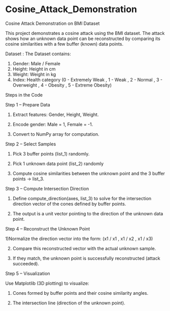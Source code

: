 # Cosine_Attack_Demonstration

Cosine Attack Demonstration on BMI Dataset

This project demonstrates a cosine attack using the BMI dataset. The attack shows how an unknown data point can be reconstructed by comparing its cosine similarities with a few buffer (known) data points.

Dataset :
The Dataset contains:
  1) Gender: Male / Female
  2) Height: Height in cm
  3) Weight: Weight in kg
  4) Index: Health category (0 - Extremely Weak , 1 - Weak , 2 - Normal , 3 - Overweight , 4 - Obesity , 5 - Extreme Obesity)


Steps in the Code

Step 1 – Prepare Data

  1) Extract features: Gender, Height, Weight.
  
  2) Encode gender: Male = 1, Female = -1.

  3) Convert to NumPy array for computation.

Step 2 – Select Samples

  1) Pick 3 buffer points (list_1) randomly.

  2) Pick 1 unknown data point (list_2) randomly

  3) Compute cosine similarities between the unknown point and the 3 buffer points → list_3.

Step 3 – Compute Intersection Direction

  1) Define compute_direction(axes, list_3) to solve for the intersection direction vector of the cones defined by buffer points.
  
  2) The output is a unit vector pointing to the direction of the unknown data point.

Step 4 – Reconstruct the Unknown Point

  1)Normalize the direction vector into the form: (x1 / ​x1 ​​, x1 / ​x2 ​​, x1 / ​x3​​)

  2) Compare this reconstructed vector with the actual unknown sample.
    
  3) If they match, the unknown point is successfully reconstructed (attack succeeded).

Step 5 – Visualization

Use Matplotlib (3D plotting) to visualize:

  1) Cones formed by buffer points and their cosine similarity angles.

  2) The intersection line (direction of the unknown point).
